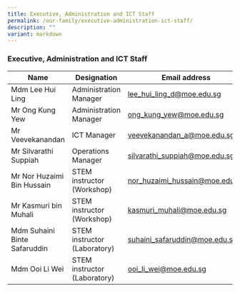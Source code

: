 ```yaml
---
title: Executive, Administration and ICT Staff
permalink: /our-family/executive-administration-ict-staff/
description: ""
variant: markdown
---
```

### Executive, Administration and ICT Staff

| Name | Designation | Email address |
|---|---|---|
| Mdm Lee Hui Ling | Administration Manager  | lee_hui_ling_d@moe.edu.sg |  
| Mr Ong Kung Yew | Administration Manager | ong_kung_yew@moe.edu.sg |
| Mr Veevekanandan | ICT Manager | veevekanandan_a@moe.edu.sg |
| Mr Silvarathi Suppiah | Operations Manager | silvarathi_suppiah@moe.edu.sg |
| Mr Nor Huzaimi Bin Hussain | STEM instructor (Workshop) | nor_huzaimi_hussain@moe.edu.sg |
| Mr Kasmuri bin Muhali | STEM instructor (Workshop) | kasmuri_muhali@moe.edu.sg |
| Mdm Suhaini Binte Safaruddin | STEM instructor (Laboratory) | suhaini_safaruddin@moe.edu.sg |
| Mdm Ooi Li Wei | STEM instructor (Laboratory) | ooi_li_wei@moe.edu.sg|